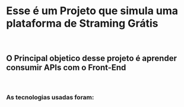 <h1>Esse é um Projeto que simula uma plataforma de Straming Grátis</h1>
<br/>
<h2>O Principal objetico desse projeto é aprender consumir APIs com o Front-End</h2>
<br/>
<h3>As tecnologias usadas foram:</h3>

